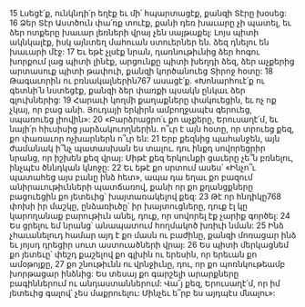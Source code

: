 15 Լսեցէ՛ք, ունկնդի՛ր եղէք եւ մի՛ հպարտացէք,
քանզի Տէրը խօսեց:
16 Ձեր Տէր Աստծուն փա՛ռք տուէք,
քանի դեռ խաւարը չի պատել,
եւ ձեր ոտքերը խաւար լեռների վրայ չեն սայթաքել:
Լոյս պիտի ակնկալէք,
իսկ այնտեղ մահուան ստուերներ են.
ձեզ դնելու են խաւարի մէջ:
17 Եւ եթէ չլսէք նրան,
դառնութիւնից ձեր հոգու խորքում լաց պիտի լինէք,
արցունքը պիտի խեղդի ձեզ,
ձեր աչքերից արտասուք պիտի թափուի,
քանզի կործանուեց Տիրոջ հօտը:
18 Թագաւորին ու բռնակալներին767 ասացէ՛ք. «Խոնարհուէ՛ք ու գետնի՛ն նստեցէք,
քանզի ձեր փառքի պսակն ընկաւ ձեր գլուխներից:
19 Հարաւի կողմի քաղաքները փակուեցին,
եւ ոչ ոք չկայ, որ բաց անի.
Յուդայի երկիրն ամբողջապէս գերուեց,
սպառուեց լիովին»:
20 «Բարձրացրո՛ւ քո աչքերը, Երուսաղէ՛մ,
եւ նայի՛ր հիւսիսից յարձակուողներին.
ո՞ւր է այն հօտը, որ տրուեց քեզ,
քո փառաւոր ոչխարներն ո՞ւր են:
21 Երբ քեզնից պահանջեն,
այն ժամանակ ի՞նչ պատասխան ես տալու.
դու ինքդ սովորեցրիր նրանց, որ իշխեն քեզ վրայ:
Միթէ քեզ երկունքի ցաւերը չե՞ն բռնելու,
ինչպէս ծննդկան կնոջը:
22 Եւ եթէ քո սրտում ասես՝ «Ինչո՞ւ պատահեց այս բանը ինձ հետ»,
ապա դա եղաւ քո բազում անիրաւութիւնների պատճառով,
քանի որ քո քղանցքները բացուեցին քո յետեւից՝
խայտառակելով քեզ:
23 Թէ որ հնդիկը768 փոխի իր մաշկը, ընձառիւծը՝ իր խայտուցները,
դուք էլ կը կարողանաք բարութիւն անել,
դուք, որ սովորել էք չարիք գործել:
24 Ես ցրելու եմ նրանց՝
անապատում հողմակոծ խռիւի նման:
25 Ինձ չհաւանելուդ համար այդ է քո մասն ու բաժինը,
քանզի մոռացար ինձ եւ յոյսդ դրեցիր սուտ աստուածների վրայ:
26 Ես պիտի մերկացնեմ քո յետեւը՝ փեշդ քաշելով քո գլխին ու երեսին,
որ երեւան քո ամօթոյքը,
27 քո շնութիւնն ու վրնջիւնը,
դու, որ քո պոռնկութեամբ խորթացար ինձնից:
Ես տեսայ քո գարշելի արարքները բագիններում ու անդաստաններում: Վա՜յ քեզ, Երուսաղէ՛մ,
որ իմ յետեւից գալով՝ չես մաքրուելու:
Մինչեւ ե՞րբ ես այդպէս մնալու»:
